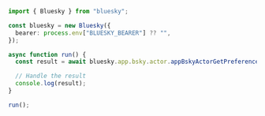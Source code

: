 <!-- Start SDK Example Usage [usage] -->
```typescript
import { Bluesky } from "bluesky";

const bluesky = new Bluesky({
  bearer: process.env["BLUESKY_BEARER"] ?? "",
});

async function run() {
  const result = await bluesky.app.bsky.actor.appBskyActorGetPreferences();

  // Handle the result
  console.log(result);
}

run();

```
<!-- End SDK Example Usage [usage] -->